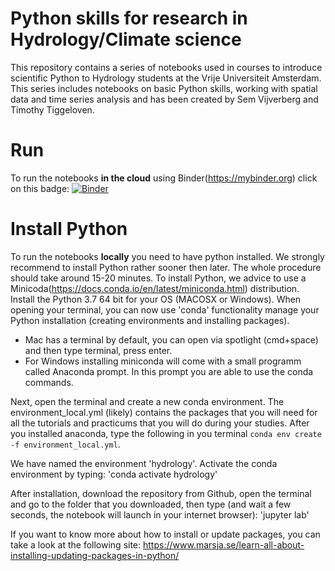# Python skills for research in Hydrology/Climate science

This repository contains a series of notebooks used in courses to introduce scientific Python to Hydrology students at the Vrije Universiteit Amsterdam. This series includes notebooks on basic Python skills, working with spatial data and time series analysis and has been created by Sem Vijverberg and Timothy Tiggeloven.

# Run

To run the notebooks **in the cloud** using Binder(https://mybinder.org) click on this badge:
[![Binder](https://mybinder.org/badge_logo.svg)](https://mybinder.org/v2/gh/VU-IVM/Learning_Python.git/master)

# Install Python
To run the notebooks **locally** you need to have python installed. We strongly recommend to install Python rather sooner then later. The whole procedure should take around 15-20 minutes. To install Python, we advice to use a Minicoda(https://docs.conda.io/en/latest/miniconda.html) distribution. Install the Python 3.7 64 bit for your OS (MACOSX or Windows). 
When opening your terminal, you can now use 'conda' functionality manage your Python installation (creating environments and installing packages). 

- Mac has a terminal by default, you can open via spotlight (cmd+space) and then type terminal, press enter. 
- For Windows installing miniconda will come with a small programm called Anaconda prompt. In this prompt you are able to use the conda commands.

Next, open the terminal and create a new conda environment. The environment_local.yml (likely) contains the packages that you will need for all the tutorials and practicums that you will do during your studies. After you installed anaconda, type the following in you terminal
`conda env create -f environment_local.yml`. 

We have named the environment 'hydrology'. Activate the conda environment by typing:
'conda activate hydrology'

After installation, download the repository from Github, open the terminal and go to the folder that you downloaded, then type (and wait a few seconds, the notebook will launch in your internet browser):
'jupyter lab'

If you want to know more about how to install or update packages, you can take a look at the following site: https://www.marsja.se/learn-all-about-installing-updating-packages-in-python/


